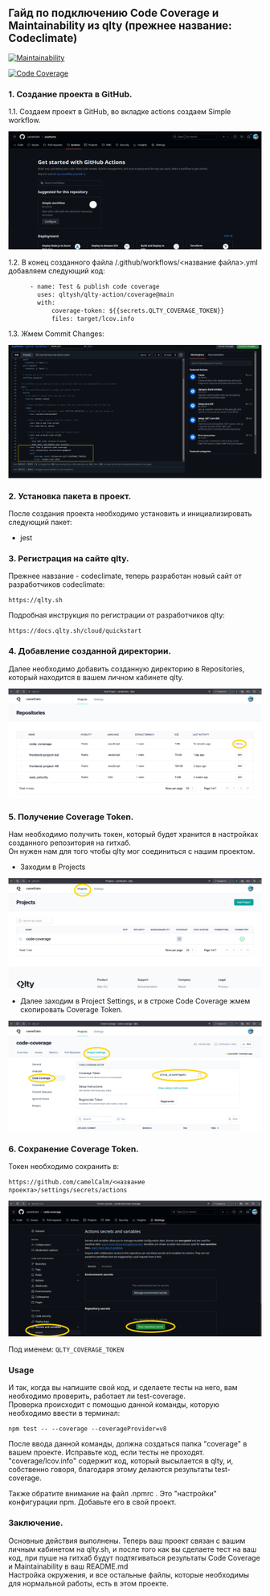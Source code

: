 ## Гайд по подключению Code Coverage и Maintainability из qlty (прежнее название: Codeclimate)

[![Maintainability](https://qlty.sh/badges/efd1ecb1-98ac-4153-8df7-8b21567664fb/maintainability.svg)](https://qlty.sh/gh/camelCalm/projects/code-coverage)

[![Code Coverage](https://qlty.sh/badges/efd1ecb1-98ac-4153-8df7-8b21567664fb/test_coverage.svg)](https://qlty.sh/gh/camelCalm/projects/code-coverage)

### 1. Создание проекта в GitHub.

1.1. Создаем проект в GitHub, во вкладке actions создаем Simple workflow.

![get start actions](https://github.com/camelCalm/code-coverage/blob/main/img/getStartAct.png)

1.2. В конец созданного файла /.github/workflows/<название файла>.yml добавляем следующий код:

```
      - name: Test & publish code coverage
        uses: qltysh/qlty-action/coverage@main
        with:
            coverage-token: ${{secrets.QLTY_COVERAGE_TOKEN}}
            files: target/lcov.info
```

1.3. Жмем Commit Changes:

![add Test & publish code coverage](https://github.com/camelCalm/code-coverage/blob/main/img/addActions2.png)

### 2. Установка пакета в проект.

После создания проекта необходимо установить и инициализировать следующий пакет:

- jest

### 3. Регистрация на сайте qlty.

Прежнее навзание - codeclimate, теперь разработан новый сайт от разработчиков codeclimate:

```
https://qlty.sh
```

Подробная инструкция по регистрации от разработчиков qlty:

```
https://docs.qlty.sh/cloud/quickstart
```

### 4. Добавление созданной директории.

Далее необходимо добавить созданную директорию в Repositories, который находится в вашем личном кабинете qlty.

![add project](https://github.com/camelCalm/code-coverage/blob/main/img/addProject.png)

### 5. Получение Coverage Token.

Нам необходимо получить токен, который будет хранится в настройках созданного репозитория на гитхаб.  
Он нужен нам для того чтобы qlty мог соединиться с нашим проектом. 

- Заходим в Projects

![open project](https://github.com/camelCalm/code-coverage/blob/main/img/openProjects.png)

- Далее заходим в Project Settings, и в строке Code Coverage жмем скопировать Coverage Token.

![set project](https://github.com/camelCalm/code-coverage/blob/main/img/setProj.png)

### 6. Сохранение Coverage Token.

Токен необходимо сохранить в:

```
https://github.com/camelCalm/<название проекта>/settings/secrets/actions 
```

![add secret key](https://github.com/camelCalm/code-coverage/blob/main/img/addSecret.png)

Под именем: ```QLTY_COVERAGE_TOKEN```

### Usage

И так, когда вы напишите свой код, и сделаете тесты на него, вам необходимо проверить, работает ли test-coverage.  
Проверка происходит с помощью данной команды, которую необходимо ввести в терминал:

```
npm test -- --coverage --coverageProvider=v8
```

После ввода данной команды, должна создаться папка "coverage" в вашем проекте. Исправьте код, если тесты не проходят.  
"coverage/lcov.info" содержит код, который высылается в qlty, и, собственно говоря, благодаря этому делаются результаты test-coverage.

Также обратите внимание на файл .npmrc . Это "настройки" конфигурации npm. Добавьте его в свой проект.

### Заключение.

Основные действия выполнены. Теперь ваш проект связан с вашим личным кабинетом на qlty.sh, и после того как вы сделаете тест на ваш код, при пуше на гитхаб будут подтягиваться результаты Code Coverage и Maintainability в ваш README.md  
Настройка окружения, и все остальные файлы, которые необходимы для нормальной работы, есть в этом проекте.